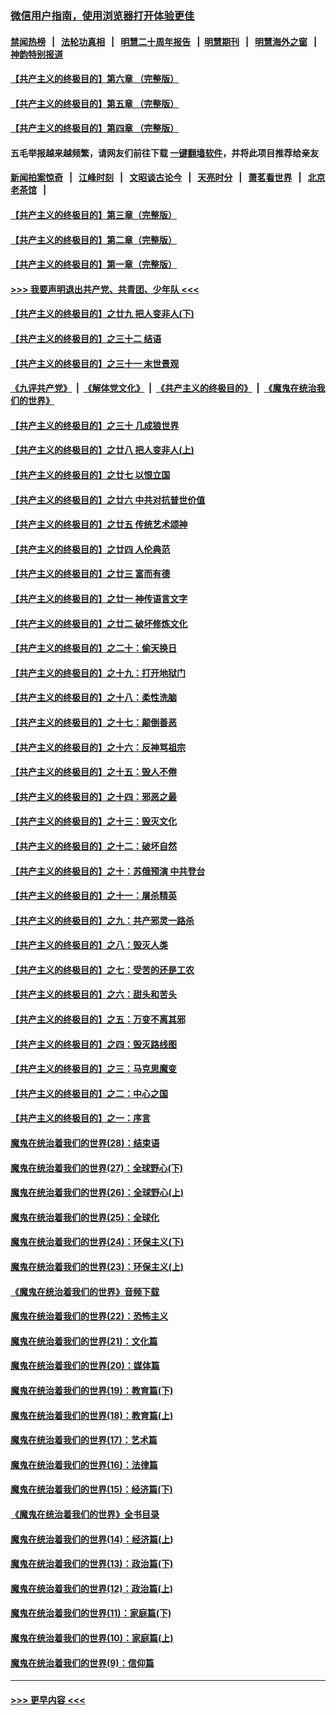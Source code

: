 ### [微信用户指南，使用浏览器打开体验更佳](https://github.com/gfw-breaker/banned-news1/blob/master/indexes/wechat-guide.md?t=0)
#### [禁闻热榜](热点新闻.md?t=0)  &nbsp;&nbsp;|&nbsp;&nbsp; [法轮功真相](https://github.com/gfw-breaker/truth/blob/master/README.md?t=0) &nbsp;&nbsp;|&nbsp;&nbsp; [明慧二十周年报告](https://github.com/gfw-breaker/mh-reports/blob/master/README.md?t=0) &nbsp;&nbsp;|&nbsp;&nbsp;[明慧期刊](https://github.com/gfw-breaker/mh-qikan) &nbsp;&nbsp;|&nbsp;&nbsp; [明慧海外之窗](https://github.com/gfw-breaker/mh-news/blob/master/README.md?t=0) &nbsp;&nbsp;|&nbsp;&nbsp; [神韵特别报道](https://github.com/gfw-breaker/mh-news/blob/master/shenyun.md?t=0)
#### [【共产主义的终极目的】第六章 （完整版）](../pages/nsc422/n11428913.md?t=02111011) 
#### [【共产主义的终极目的】第五章 （完整版）](../pages/nsc422/n11428912.md?t=02111011) 
#### [【共产主义的终极目的】第四章 （完整版）](../pages/nsc422/n11428907.md?t=02111011) 
#### 五毛举报越来越频繁，请网友们前往下载 [一键翻墙软件](https://github.com/gfw-breaker/ssr-accounts)，并将此项目推荐给亲友
#### [新闻拍案惊奇](https://github.com/gfw-breaker/banned-news1/blob/master/pages/link4.md) &nbsp;&nbsp;|&nbsp;&nbsp; [江峰时刻](https://github.com/gfw-breaker/banned-news1/blob/master/pages/link4.md) &nbsp;&nbsp;|&nbsp;&nbsp; [文昭谈古论今](https://github.com/gfw-breaker/banned-news1/blob/master/pages/link4.md) &nbsp;&nbsp;|&nbsp;&nbsp; [天亮时分](https://github.com/gfw-breaker/banned-news1/blob/master/pages/link4.md) &nbsp;&nbsp;|&nbsp;&nbsp; [萧茗看世界](https://github.com/gfw-breaker/banned-news1/blob/master/pages/link4.md) &nbsp;&nbsp;|&nbsp;&nbsp; [北京老茶馆](https://github.com/gfw-breaker/banned-news1/blob/master/pages/link4.md) &nbsp;&nbsp;|&nbsp;&nbsp; 
#### [【共产主义的终极目的】第三章（完整版）](../pages/nsc422/n11428848.md?t=02111011) 
#### [【共产主义的终极目的】第二章（完整版）](../pages/nsc422/n11428831.md?t=02111011) 
#### [【共产主义的终极目的】第一章（完整版）](../pages/nsc422/n11417651.md?t=02111011) 
#### [>>> 我要声明退出共产党、共青团、少年队 <<<](https://github.com/begood0513/goodnews/blob/master/quit/letter.md) 
#### [【共产主义的终极目的】之廿九 把人变非人(下)](../pages/nsc422/n11344140.md?t=02111011) 
#### [【共产主义的终极目的】之三十二 结语](../pages/nsc422/n11360535.md?t=02111011) 
#### [【共产主义的终极目的】之三十一 末世景观](../pages/nsc422/n11351129.md?t=02111011) 
#### [《九评共产党》](https://github.com/begood0513/9ping.md/blob/master/README.md) &nbsp;|&nbsp; [《解体党文化》](../../../../jtdwh.md/blob/master/README.md)  &nbsp;|&nbsp; [《共产主义的终极目的》](../../../../gczydzjmd.md/blob/master/README.md) &nbsp;|&nbsp; [《魔鬼在统治我们的世界》](../../../../mgztzwmdsj.md/blob/master/README.md) 
#### [【共产主义的终极目的】之三十 几成狼世界](../pages/nsc422/n11348280.md?t=02111011) 
#### [【共产主义的终极目的】之廿八 把人变非人(上)](../pages/nsc422/n11340492.md?t=02111011) 
#### [【共产主义的终极目的】之廿七 以恨立国](../pages/nsc422/n11336944.md?t=02111011) 
#### [【共产主义的终极目的】之廿六 中共对抗普世价值](../pages/nsc422/n11324785.md?t=02111011) 
#### [【共产主义的终极目的】之廿五 传统艺术颂神](../pages/nsc422/n11296396.md?t=02111011) 
#### [【共产主义的终极目的】之廿四 人伦典范](../pages/nsc422/n11296397.md?t=02111011) 
#### [【共产主义的终极目的】之廿三 富而有德](../pages/nsc422/n11283598.md?t=02111011) 
#### [【共产主义的终极目的】之廿一 神传语言文字](../pages/nsc422/n11263265.md?t=02111011) 
#### [【共产主义的终极目的】之廿二 破坏修炼文化](../pages/nsc422/n11245728.md?t=02111011) 
#### [【共产主义的终极目的】之二十：偷天换日](../pages/nsc422/n11238846.md?t=02111011) 
#### [【共产主义的终极目的】之十九：打开地狱门](../pages/nsc422/n11206376.md?t=02111011) 
#### [【共产主义的终极目的】之十八：柔性洗脑](../pages/nsc422/n11199994.md?t=02111011) 
#### [【共产主义的终极目的】之十七：颠倒善恶](../pages/nsc422/n11179782.md?t=02111011) 
#### [【共产主义的终极目的】之十六：反神骂祖宗](../pages/nsc422/n11166798.md?t=02111011) 
#### [【共产主义的终极目的】之十五：毁人不倦](../pages/nsc422/n11166792.md?t=02111011) 
#### [【共产主义的终极目的】之十四：邪恶之最](../pages/nsc422/n11150249.md?t=02111011) 
#### [【共产主义的终极目的】之十三：毁灭文化](../pages/nsc422/n11135227.md?t=02111011) 
#### [【共产主义的终极目的】之十二：破坏自然](../pages/nsc422/n11135214.md?t=02111011) 
#### [【共产主义的终极目的】之十：苏俄预演 中共登台](../pages/nsc422/n11118424.md?t=02111011) 
#### [【共产主义的终极目的】之十一：屠杀精英](../pages/nsc422/n11118442.md?t=02111011) 
#### [【共产主义的终极目的】之九：共产邪灵一路杀](../pages/nsc422/n11114139.md?t=02111011) 
#### [【共产主义的终极目的】之八：毁灭人类](../pages/nsc422/n11108503.md?t=02111011) 
#### [【共产主义的终极目的】之七：受苦的还是工农](../pages/nsc422/n11101809.md?t=02111011) 
#### [【共产主义的终极目的】之六：甜头和苦头](../pages/nsc422/n11096971.md?t=02111011) 
#### [【共产主义的终极目的】之五：万变不离其邪](../pages/nsc422/n11091285.md?t=02111011) 
#### [【共产主义的终极目的】之四：毁灭路线图](../pages/nsc422/n11086284.md?t=02111011) 
#### [【共产主义的终极目的】之三：马克思魔变](../pages/nsc422/n11061941.md?t=02111011) 
#### [【共产主义的终极目的】之二：中心之国](../pages/nsc422/n11047728.md?t=02111011) 
#### [【共产主义的终极目的】之一：序言](../pages/nsc422/n11086077.md?t=02111011) 
#### [魔鬼在统治着我们的世界(28)：结束语](../pages/nsc422/n10936246.md?t=02111011) 
#### [魔鬼在统治着我们的世界(27)：全球野心(下)](../pages/nsc422/n10928319.md?t=02111011) 
#### [魔鬼在统治着我们的世界(26)：全球野心(上)](../pages/nsc422/n10900318.md?t=02111011) 
#### [魔鬼在统治着我们的世界(25)：全球化](../pages/nsc422/n10788205.md?t=02111011) 
#### [魔鬼在统治着我们的世界(24)：环保主义(下)](../pages/nsc422/n10695307.md?t=02111011) 
#### [魔鬼在统治着我们的世界(23)：环保主义(上)](../pages/nsc422/n10688613.md?t=02111011) 
#### [《魔鬼在统治着我们的世界》音频下载](../pages/nsc422/n10635553.md?t=02111011) 
#### [魔鬼在统治着我们的世界(22)：恐怖主义](../pages/nsc422/n10614727.md?t=02111011) 
#### [魔鬼在统治着我们的世界(21)：文化篇](../pages/nsc422/n10597706.md?t=02111011) 
#### [魔鬼在统治着我们的世界(20)：媒体篇](../pages/nsc422/n10586579.md?t=02111011) 
#### [魔鬼在统治着我们的世界(19)：教育篇(下)](../pages/nsc422/n10564808.md?t=02111011) 
#### [魔鬼在统治着我们的世界(18)：教育篇(上)](../pages/nsc422/n10526970.md?t=02111011) 
#### [魔鬼在统治着我们的世界(17)：艺术篇](../pages/nsc422/n10499093.md?t=02111011) 
#### [魔鬼在统治着我们的世界(16)：法律篇](../pages/nsc422/n10485969.md?t=02111011) 
#### [魔鬼在统治着我们的世界(15)：经济篇(下)](../pages/nsc422/n10469975.md?t=02111011) 
#### [《魔鬼在统治着我们的世界》全书目录](../pages/nsc422/n10464261.md?t=02111011) 
#### [魔鬼在统治着我们的世界(14)：经济篇(上)](../pages/nsc422/n10457370.md?t=02111011) 
#### [魔鬼在统治着我们的世界(13)：政治篇(下)](../pages/nsc422/n10448270.md?t=02111011) 
#### [魔鬼在统治着我们的世界(12)：政治篇(上)](../pages/nsc422/n10444576.md?t=02111011) 
#### [魔鬼在统治着我们的世界(11)：家庭篇(下)](../pages/nsc422/n10440961.md?t=02111011) 
#### [魔鬼在统治着我们的世界(10)：家庭篇(上)](../pages/nsc422/n10435448.md?t=02111011) 
#### [魔鬼在统治着我们的世界(9)：信仰篇](../pages/nsc422/n10432159.md?t=02111011) 

----
#### [ >>> 更早内容 <<< ](../indexes/nsc422-earlier.md)
